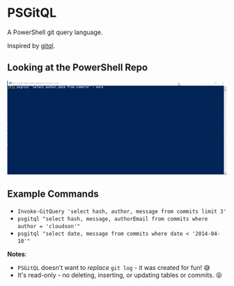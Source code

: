 # PSGitQL

A PowerShell git query language.

Inspired by [gitql](https://github.com/cloudson/gitql).

<!-- [![IMAGE ALT TEXT](http://img.youtube.com/vi/YOUTUBE_VIDEO_ID_HERE/0.jpg)](http://www.youtube.com/watch?v=YOUTUBE_VIDEO_ID_HERE "Video Title") -->

## Looking at the PowerShell Repo

![](https://raw.githubusercontent.com/dfinke/PSGitQL/master/images/PSGitQL.gif)

## Example Commands
* `Invoke-GitQuery 'select hash, author, message from commits limit 3'`
* `psgitql "select hash, message, authorEmail from commits where author = 'cloudson'"`
* `psgitql "select date, message from commits where date < '2014-04-10'"`

**Notes**:
* `PSGitQL` doesn't want to _replace_ `git log` - it was created for fun! :sweat_smile:
* It's read-only - no deleting, inserting, or updating tables or commits. :stuck_out_tongue_closed_eyes: